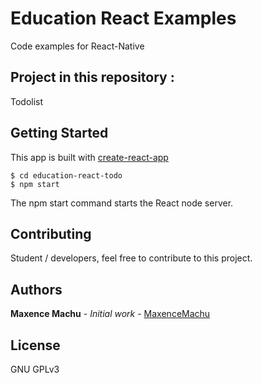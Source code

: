 # Education React Examples
Code examples for React-Native

## Project in this repository :
Todolist

## Getting Started
This app is built with [create-react-app](https://github.com/facebook/create-react-app)
```
$ cd education-react-todo
$ npm start
```
The npm start command starts the React node server.

## Contributing
Student / developers, feel free to contribute to this project.

## Authors
**Maxence Machu** - *Initial work* - [MaxenceMachu](https://github.com/maxence-machu)

## License
GNU GPLv3